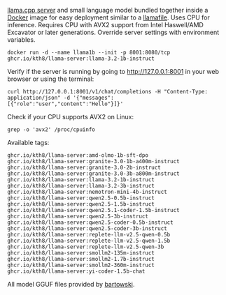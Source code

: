 [llama.cpp server](https://github.com/ggerganov/llama.cpp/tree/master/examples/server) and small language model bundled together inside a [Docker](https://www.docker.com) image for easy deployment similar to a [llamafile](https://github.com/Mozilla-Ocho/llamafile). Uses CPU for inference. Requires CPU with AVX2 support from Intel Haswell/AMD Excavator or later generations. Override server settings with environment variables.
```
docker run -d --name llama1b --init -p 8001:8080/tcp ghcr.io/kth8/llama-server:llama-3.2-1b-instruct
```
Verify if the server is running by going to http://127.0.0.1:8001 in your web browser or using the terminal:
```
curl http://127.0.0.1:8001/v1/chat/completions -H "Content-Type: application/json" -d '{"messages":[{"role":"user","content":"Hello"}]}'
```
Check if your CPU supports AVX2 on Linux:
```
grep -o 'avx2' /proc/cpuinfo
```
Available tags:
```
ghcr.io/kth8/llama-server:amd-olmo-1b-sft-dpo
ghcr.io/kth8/llama-server:granite-3.0-1b-a400m-instruct
ghcr.io/kth8/llama-server:granite-3.0-2b-instruct
ghcr.io/kth8/llama-server:granite-3.0-3b-a800m-instruct
ghcr.io/kth8/llama-server:llama-3.2-1b-instruct
ghcr.io/kth8/llama-server:llama-3.2-3b-instruct
ghcr.io/kth8/llama-server:nemotron-mini-4b-instruct
ghcr.io/kth8/llama-server:qwen2.5-0.5b-instruct
ghcr.io/kth8/llama-server:qwen2.5-1.5b-instruct
ghcr.io/kth8/llama-server:qwen2.5.1-coder-1.5b-instruct
ghcr.io/kth8/llama-server:qwen2.5-3b-instruct
ghcr.io/kth8/llama-server:qwen2.5-coder-0.5b-instruct
ghcr.io/kth8/llama-server:qwen2.5-coder-3b-instruct
ghcr.io/kth8/llama-server:replete-llm-v2.5-qwen-0.5b
ghcr.io/kth8/llama-server:replete-llm-v2.5-qwen-1.5b
ghcr.io/kth8/llama-server:replete-llm-v2.5-qwen-3b
ghcr.io/kth8/llama-server:smollm2-135m-instruct
ghcr.io/kth8/llama-server:smollm2-1.7b-instruct
ghcr.io/kth8/llama-server:smollm2-360m-instruct
ghcr.io/kth8/llama-server:yi-coder-1.5b-chat
```
All model GGUF files provided by [bartowski](https://huggingface.co/bartowski).
<!-- EXAMPLE_MARKER_START --><!-- EXAMPLE_MARKER_END -->
